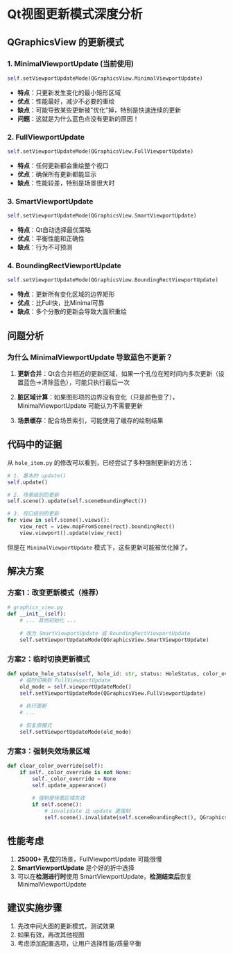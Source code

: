 # Qt视图更新模式深度分析

## QGraphicsView 的更新模式

### 1. MinimalViewportUpdate (当前使用)
```python
self.setViewportUpdateMode(QGraphicsView.MinimalViewportUpdate)
```
- **特点**：只更新发生变化的最小矩形区域
- **优点**：性能最好，减少不必要的重绘
- **缺点**：可能导致某些更新被"优化"掉，特别是快速连续的更新
- **问题**：这就是为什么蓝色点没有更新的原因！

### 2. FullViewportUpdate
```python
self.setViewportUpdateMode(QGraphicsView.FullViewportUpdate)
```
- **特点**：任何更新都会重绘整个视口
- **优点**：确保所有更新都能显示
- **缺点**：性能较差，特别是场景很大时

### 3. SmartViewportUpdate
```python
self.setViewportUpdateMode(QGraphicsView.SmartViewportUpdate)
```
- **特点**：Qt自动选择最优策略
- **优点**：平衡性能和正确性
- **缺点**：行为不可预测

### 4. BoundingRectViewportUpdate
```python
self.setViewportUpdateMode(QGraphicsView.BoundingRectViewportUpdate)
```
- **特点**：更新所有变化区域的边界矩形
- **优点**：比Full快，比Minimal可靠
- **缺点**：多个分散的更新会导致大面积重绘

## 问题分析

### 为什么 MinimalViewportUpdate 导致蓝色不更新？

1. **更新合并**：Qt会合并相近的更新区域，如果一个孔位在短时间内多次更新（设置蓝色→清除蓝色），可能只执行最后一次

2. **脏区域计算**：如果图形项的边界没有变化（只是颜色变了），MinimalViewportUpdate 可能认为不需要更新

3. **场景缓存**：配合场景索引，可能使用了缓存的绘制结果

## 代码中的证据

从 `hole_item.py` 的修改可以看到，已经尝试了多种强制更新的方法：
```python
# 1. 基本的 update()
self.update()

# 2. 场景级别的更新
self.scene().update(self.sceneBoundingRect())

# 3. 视口级别的更新
for view in self.scene().views():
    view_rect = view.mapFromScene(rect).boundingRect()
    view.viewport().update(view_rect)
```

但是在 `MinimalViewportUpdate` 模式下，这些更新可能被优化掉了。

## 解决方案

### 方案1：改变更新模式（推荐）
```python
# graphics_view.py
def __init__(self):
    # ... 其他初始化 ...
    
    # 改为 SmartViewportUpdate 或 BoundingRectViewportUpdate
    self.setViewportUpdateMode(QGraphicsView.SmartViewportUpdate)
```

### 方案2：临时切换更新模式
```python
def update_hole_status(self, hole_id: str, status: HoleStatus, color_override=None):
    # 临时切换到 FullViewportUpdate
    old_mode = self.viewportUpdateMode()
    self.setViewportUpdateMode(QGraphicsView.FullViewportUpdate)
    
    # 执行更新
    # ...
    
    # 恢复原模式
    self.setViewportUpdateMode(old_mode)
```

### 方案3：强制失效场景区域
```python
def clear_color_override(self):
    if self._color_override is not None:
        self._color_override = None
        self.update_appearance()
        
        # 强制使场景区域失效
        if self.scene():
            # invalidate 比 update 更强制
            self.scene().invalidate(self.sceneBoundingRect(), QGraphicsScene.ItemLayer)
```

## 性能考虑

1. **25000+ 孔位**的场景，FullViewportUpdate 可能很慢
2. **SmartViewportUpdate** 是个好的折中选择
3. 可以在**检测进行时**使用 SmartViewportUpdate，**检测结束后**恢复 MinimalViewportUpdate

## 建议实施步骤

1. 先改中间大图的更新模式，测试效果
2. 如果有效，再改其他视图
3. 考虑添加配置选项，让用户选择性能/质量平衡